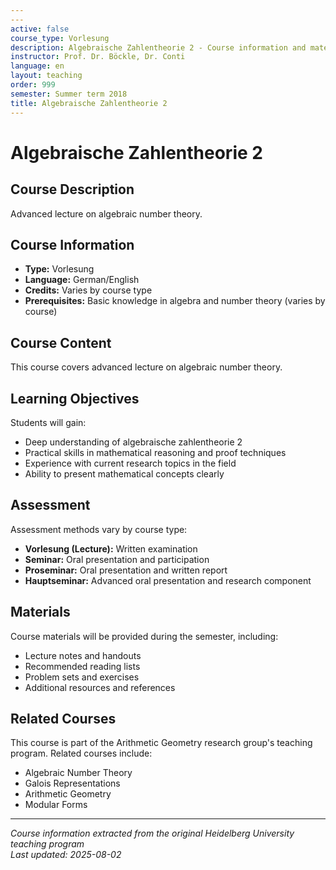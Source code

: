 ```yaml
---
---
active: false
course_type: Vorlesung
description: Algebraische Zahlentheorie 2 - Course information and materials.
instructor: Prof. Dr. Böckle, Dr. Conti
language: en
layout: teaching
order: 999
semester: Summer term 2018
title: Algebraische Zahlentheorie 2
---
```



# Algebraische Zahlentheorie 2

## Course Description 

Advanced lecture on algebraic number theory.

## Course Information 

- **Type:** Vorlesung
- **Language:** German/English
- **Credits:** Varies by course type
- **Prerequisites:** Basic knowledge in algebra and number theory (varies by course)

## Course Content 

This course covers advanced lecture on algebraic number theory.

## Learning Objectives 

Students will gain:
- Deep understanding of algebraische zahlentheorie 2
- Practical skills in mathematical reasoning and proof techniques
- Experience with current research topics in the field
- Ability to present mathematical concepts clearly

## Assessment 

Assessment methods vary by course type:
- **Vorlesung (Lecture):** Written examination
- **Seminar:** Oral presentation and participation
- **Proseminar:** Oral presentation and written report
- **Hauptseminar:** Advanced oral presentation and research component

## Materials 

Course materials will be provided during the semester, including:
- Lecture notes and handouts
- Recommended reading lists
- Problem sets and exercises
- Additional resources and references

## Related Courses 

This course is part of the Arithmetic Geometry research group's teaching program. Related courses include:
- Algebraic Number Theory
- Galois Representations
- Arithmetic Geometry
- Modular Forms

---

*Course information extracted from the original Heidelberg University teaching program*  
*Last updated: 2025-08-02*